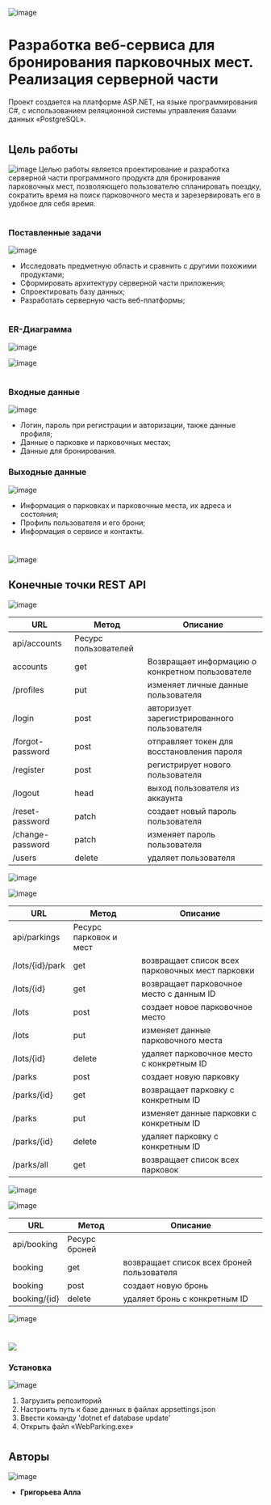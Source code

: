 ![image](https://github.com/maroze/academic_credentials/assets/91451262/7d3b3d1b-2451-4c98-b9bd-67cb74c1bb61)

# Разработка веб-сервиса для бронирования парковочных мест. Реализация серверной части
Проект создается на платформе ASP.NET, на языке программирования C#, с использованием реляционной системы управления базами данных «PostgreSQL». 
#
## Цель работы
![image](https://github.com/maroze/academic_credentials/assets/91451262/2f4b5bcf-f0d2-447b-8473-9b7dfa5e82a7)
Целью работы является проектирование и разработка серверной части программного продукта для бронирования парковочных мест, позволяющего пользователю спланировать поездку, сократить время на поиск парковочного места и зарезервировать его в удобное для себя время.
#
### Поставленные задачи
![image](https://github.com/maroze/academic_credentials/assets/91451262/2f4b5bcf-f0d2-447b-8473-9b7dfa5e82a7)
* Исследовать предметную область и сравнить с другими похожими продуктами;
* Сформировать архитектуру серверной части приложения;
* Спроектировать базу данных;
* Разработать серверную часть веб-платформы;
#
### ER-Диаграмма

![image](https://github.com/maroze/academic_credentials/assets/91451262/2f4b5bcf-f0d2-447b-8473-9b7dfa5e82a7)

![image](https://github.com/maroze/academic_credentials/assets/91451262/90f8ccc8-ea8d-42d1-896b-2bb21dbc4d70)
#
### Входные данные
![image](https://github.com/maroze/academic_credentials/assets/91451262/2f4b5bcf-f0d2-447b-8473-9b7dfa5e82a7)
* Логин, пароль при регистрации и авторизации, также данные профиля;
* Данные о парковке и парковочных местах;
* Данные для бронирования.

### Выходные данные
![image](https://github.com/maroze/academic_credentials/assets/91451262/2f4b5bcf-f0d2-447b-8473-9b7dfa5e82a7)
* Информация о парковках и парковочные места, их адреса и состояния;
* Профиль пользователя и его брони;
* Информация о сервисе и контакты.
#
![image](https://github.com/maroze/academic_credentials/assets/91451262/ceac3ce5-6dcc-4838-b3c7-c40cdc417af0)
## Конечные точки REST API

![image](https://github.com/maroze/academic_credentials/assets/91451262/e784cf01-e505-417d-b30d-8ebe8413e70a)

| URL | Метод | Описание |
| --- | --- | --- |
| api/accounts | Ресурс пользователей |   |
| accounts	| get	| Возвращает информацию о конкретном пользователе | 
| /profiles	| put	| изменяет личные данные пользователя |  
| /login	| post	| авторизует зарегистрированного пользователя | 
| /forgot-password	| post	| отправляет токен для восстановления пароля | 
| /register	| post	| регистрирует нового пользователя | 
| /logout	| head	| выход пользователя из аккаунта | 
| /reset-password	| patch	| создает новый пароль пользователя | 
| /change-password	| patch	| изменяет пароль пользователя | 
| /users	| delete	| удаляет пользователя | 

![image](https://github.com/maroze/academic_credentials/assets/91451262/3005a991-af64-4021-ab46-4a7f4dedc966)

![image](https://github.com/maroze/academic_credentials/assets/91451262/e784cf01-e505-417d-b30d-8ebe8413e70a)

| URL | Метод | Описание |
| --- | --- | --- |
| api/parkings | Ресурс парковок и мест |   |
| /lots/{id}/park	| get	| возвращает список всех парковочных мест парковки | 
| /lots/{id}	| get	| возвращает парковочное место с данным ID | 
| /lots	| post	| создает новое парковочное место | 
| /lots	| put	| изменяет данные парковочного места | 
| /lots/{id}	| delete	| удаляет парковочное место с конкретным ID | 
| /parks	| post	| создает новую парковку | 
| /parks/{id}	| get	| возвращает парковку с конкретным ID | 
| /parks	| put	| изменяет данные парковки с конкретным ID | 
| /parks/{id}	| delete	| удаляет парковку с конкретным ID | 
| /parks/all	| get	| возвращает список всех парковок | 
 
![image](https://github.com/maroze/academic_credentials/assets/91451262/bc6da9bb-7f83-4fc8-8c40-a41bc5e2fe83)

![image](https://github.com/maroze/academic_credentials/assets/91451262/e784cf01-e505-417d-b30d-8ebe8413e70a)

| URL | Метод | Описание |
| --- | --- | --- |
| api/booking | Ресурс броней |   |
| booking	| get | возвращает список всех броней пользователя|  
| booking	| post |	создает новую бронь| 
| booking/{id}	| delete	| удаляет бронь с конкретным ID| 

![image](https://github.com/maroze/academic_credentials/assets/91451262/9d377c45-c18d-493d-93b7-3f2df89d7e95)
#
![](https://64.media.tumblr.com/f7a6b2a5e435b350c9cb47ede81937d0/tumblr_ou4zpbuXlS1r3ykuvo2_500.gif)
### Установка
![image](https://github.com/maroze/academic_credentials/assets/91451262/e784cf01-e505-417d-b30d-8ebe8413e70a)
1. Загрузить репозиторий
2. Настроить путь к базе данных в файлах appsettings.json
3. Ввести команду 'dotnet ef database update'
4. Открыть файл «WebParking.exe»
#
## Авторы
![image](https://github.com/maroze/academic_credentials/assets/91451262/e784cf01-e505-417d-b30d-8ebe8413e70a)
* **Григорьева Алла**

